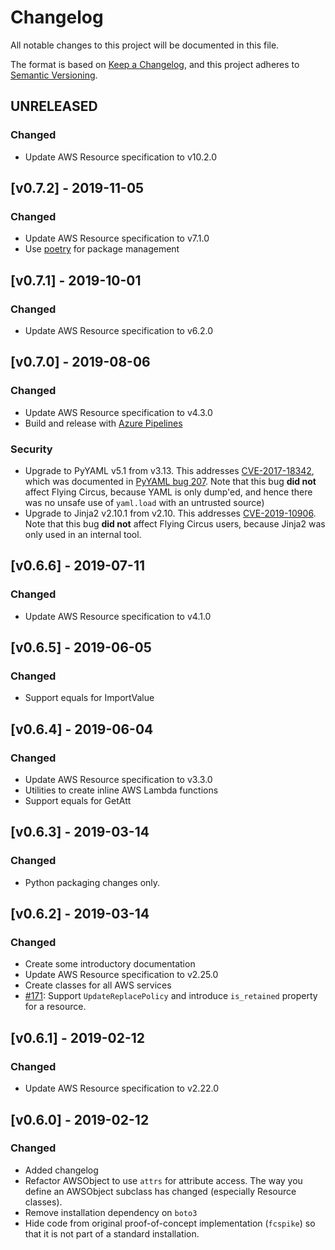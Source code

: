 # Changelog
All notable changes to this project will be documented in this file.

The format is based on [Keep a Changelog](https://keepachangelog.com/en/1.0.0/),
and this project adheres to [Semantic Versioning](https://semver.org/spec/v2.0.0.html).

## UNRELEASED
### Changed
* Update AWS Resource specification to v10.2.0

## [v0.7.2] - 2019-11-05
### Changed
* Update AWS Resource specification to v7.1.0
* Use [poetry](https://poetry.eustace.io/) for package management

## [v0.7.1] - 2019-10-01
### Changed
* Update AWS Resource specification to v6.2.0

## [v0.7.0] - 2019-08-06
### Changed
* Update AWS Resource specification to v4.3.0
* Build and release with [Azure Pipelines](https://dev.azure.com/garyd203/flying-circus/_build/)

### Security
* Upgrade to PyYAML v5.1 from v3.13. This addresses
  [CVE-2017-18342](https://security-tracker.debian.org/tracker/CVE-2017-18342),
  which was documented in [PyYAML bug 207](https://github.com/yaml/pyyaml/issues/207).
  Note that this bug **did not** affect Flying Circus, because YAML is only
  dump'ed, and hence there was no unsafe use of `yaml.load` with an untrusted
  source)
* Upgrade to Jinja2 v2.10.1 from v2.10. This addresses
  [CVE-2019-10906](https://nvd.nist.gov/vuln/detail/CVE-2019-10906). Note that
  this bug **did not** affect Flying Circus users, because Jinja2 was only
  used in an internal tool.

## [v0.6.6] - 2019-07-11
### Changed
* Update AWS Resource specification to v4.1.0

## [v0.6.5] - 2019-06-05
### Changed
* Support equals for ImportValue

## [v0.6.4] - 2019-06-04
### Changed
* Update AWS Resource specification to v3.3.0
* Utilities to create inline AWS Lambda functions
* Support equals for GetAtt

## [v0.6.3] - 2019-03-14
### Changed
* Python packaging changes only.

## [v0.6.2] - 2019-03-14
### Changed
* Create some introductory documentation
* Update AWS Resource specification to v2.25.0
* Create classes for all AWS services
* [#171](https://github.com/garyd203/flying-circus/issues/171): Support
  `UpdateReplacePolicy` and introduce `is_retained` property for a resource.

## [v0.6.1] - 2019-02-12
### Changed
* Update AWS Resource specification to v2.22.0

## [v0.6.0] - 2019-02-12
### Changed
* Added changelog
* Refactor AWSObject to use `attrs` for attribute access. The way you define
  an AWSObject subclass has changed (especially Resource classes).
* Remove installation dependency on `boto3`
* Hide code from original proof-of-concept implementation (`fcspike`) so that
  it is not part of a standard installation.